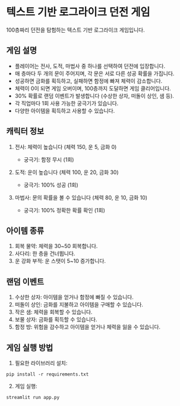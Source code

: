 # 텍스트 기반 로그라이크 던전 게임

100층짜리 던전을 탐험하는 텍스트 기반 로그라이크 게임입니다.

## 게임 설명

- 플레이어는 전사, 도적, 마법사 중 하나를 선택하여 던전에 입장합니다.
- 매 층마다 두 개의 문이 주어지며, 각 문은 서로 다른 성공 확률을 가집니다.
- 성공하면 금화를 획득하고, 실패하면 함정에 빠져 체력이 감소합니다.
- 체력이 0이 되면 게임 오버이며, 100층까지 도달하면 게임 클리어입니다.
- 30% 확률로 랜덤 이벤트가 발생합니다 (수상한 상자, 떠돌이 상인, 샘 등).
- 각 직업마다 1회 사용 가능한 궁극기가 있습니다.
- 다양한 아이템을 획득하고 사용할 수 있습니다.

## 캐릭터 정보

1. 전사: 체력이 높습니다 (체력 150, 운 5, 금화 0)
   - 궁극기: 함정 무시 (1회)

2. 도적: 운이 높습니다 (체력 100, 운 20, 금화 30)
   - 궁극기: 100% 성공 (1회)

3. 마법사: 문의 확률을 볼 수 있습니다 (체력 80, 운 10, 금화 10)
   - 궁극기: 100% 정확한 확률 확인 (1회)

## 아이템 종류

1. 회복 물약: 체력을 30~50 회복합니다.
2. 사다리: 한 층을 건너뜁니다.
3. 운 강화 부적: 운 스탯이 5~10 증가합니다.

## 랜덤 이벤트

1. 수상한 상자: 아이템을 얻거나 함정에 빠질 수 있습니다.
2. 떠돌이 상인: 금화를 지불하고 아이템을 구매할 수 있습니다.
3. 작은 샘: 체력을 회복할 수 있습니다.
4. 보물 상자: 금화를 획득할 수 있습니다.
5. 함정 방: 위험을 감수하고 아이템을 얻거나 체력을 잃을 수 있습니다.

## 게임 실행 방법

1. 필요한 라이브러리 설치:
```
pip install -r requirements.txt
```

2. 게임 실행:
```
streamlit run app.py
``` 